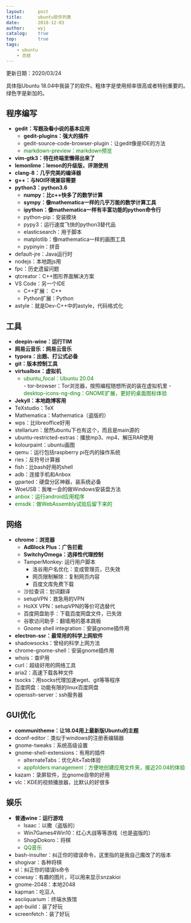 ```yaml
---
layout:		post
title:		ubuntu软件列表
date:		2018-12-03
author:		wyj
catalog:	true
top:		true
tags:
    - ubuntu
    - 总结
---
```


更新日期：2020/03/24

具体指Ubuntu 18.04中我装了的软件。粗体字是使用频率很高或者特别重要的。绿色字是新加的。

<style>
.New{
	color: green;
}
</style>

程序编写
---
- **gedit：写题~~及看小说~~的基本应用**
	- **gedit-plugins：强大的插件**
    - gedit-source-code-browser-plugin：让gedit像是IDE的方法
    - <div class="New">markdown-preview：markdown预览</div>
- **vim-gtk3：待在终端里懒得出来了**
- **lemonlime：lemon的升级版，评测使用**
- **clang-8：几乎完美的编译器**
- **g++：与NOI环境兼容需要**
- **python3：python3.6**
	- **numpy：比c++快多了的数学计算**
    - **sympy：像mathematica一样的几乎万能的数学计算工具**
    - **ipython：像mathematica一样有丰富功能的python命令行**
    - python-pip：安装模块
    - pypy3：运行速度飞快的python3替代品
	- elasticsearch：用于脚本
    - matplotlib：像mathematica一样的画图工具
    - pypinyin：拼音
- default-jre：Java运行时
- nodejs：本地跑js用
- fpc：历史遗留问题
- qtcreator：C++图形界面解决方案
- VS Code：另一个IDE
	- C++扩展： C++
    - Python扩展：Python
- astyle：就是Dev-C++中的astyle，代码格式化

工具
---
- **deepin-wine：运行TIM**
- **网易云音乐：网易云音乐**
- **typora：出题、打公式必备**
- **git：版本控制工具**
- **virtualbox：虚拟机**
	- <div class="New">ubuntu_focal：Ubuntu 20.04</div>
		- tor-browser：Tor浏览器，按照编程随想所说的装在虚拟机里
		- <div class="New">desktop-icons-ng-ding：GNOME扩展，更好的桌面图标体验</div>
- **Jekyll：本地跑博客用**
- TeXstudio：TeX
- Mathematica：Mathematica（盗版的）
- wps：比libreoffice好用
- stellarium：居然ubuntu下也有这个，而且是main源的
- ubuntu-restricted-extras：播放mp3、mp4、解压RAR使用
- kolourpaint：ubuntu画图
- qemu：运行包括raspberry pi在内的操作系统
- ries：反符号计算器
- fish：比bash好用的shell
- adb：连接手机和Anbox
- gparted：硬盘分区神器，装系统必备
- WoeUSB：我唯一会的做Windows安装盘方法
- <div class="New">anbox：运行android应用程序</div>
- <div class="New">emsdk：做WebAssembly试验后留下来的</div>

网络
---
- **chrome：浏览器**
    - **AdBlock Plus：广告拦截**
    - **SwitchyOmega：选择性代理控制**
    - TamperMonkey: 运行用户脚本
    	- 洛谷用户名优化：变成管理员，已失效
        - 网页限制解除：复制网页内容
        - 百度文库免费下载
    - 沙拉查词：划词翻译
	- setupVPN：救急用的VPN
    - HoXX VPN：setupVPN的等价可选替代
    - 百度网盘助手：下载百度网盘文件，已失效
    - 谷歌访问助手：翻墙用的基本跳板
    - Gnome shell integration：安装gnome插件用
- **electron-ssr：最常用的科学上网软件**
- shadowsocks：曾经的科学上网方法
- chrome-gnome-shell：安装gnome插件用
- whois：查IP用
- curl：超级好用的网络工具
- aria2：高速下载各种文件
- tsocks：用socks代理加速wget、git等等程序
- 百度网盘：功能有限的linux百度网盘
- openssh-server：ssh服务器

GUI优化
---
- **communitheme：让18.04用上最新版Ubuntu的主题**
- dconf-editor：类似于windows的注册表编辑器
- gnome-tweaks：系统高级设置
- gnome-shell-extensions：有用的插件
	- alternateTabs：优化Alt+Tab体验
	- <div class="New">appfolders management：方便地创建应用文件夹，接近20.04的体验</div>
- kazam：录屏软件，比gnome自带的好用
- vlc：KDE的视频播放器，比默认的好很多

娱乐
---
- **普通wine：运行游戏**
	- Isaac：以撒（盗版的）
	- Win7Games4Win10：红心大战等等游戏（也是盗版的）
    - ShogiDokoro：将棋
    - <div class="New">QQ音乐</div>
- bash-insulter：纠正你的错误命令，这里指的是我自己魔改了的版本
- shogivar：各种将棋
- sl：纠正你的错误ls命令
- cowsay：有趣的图片，可以用来显示snzakioi
- gnome-2048：本地2048
- kapman：吃豆人
- asciiquarium：终端水族馆
- apt-build：装了好玩
- screenfetch：装了好玩
